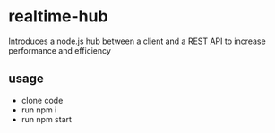# realtime-hub
Introduces a node.js hub between a client and a REST API to increase performance and efficiency

## usage
* clone code
* run 
    npm i
* run 
    npm start

